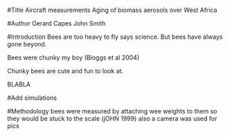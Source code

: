 #Title
Aircraft measurements Aging of biomass aerosols over West Africa

#Author
Gerard Capes
John Smith

#Introduction
Bees are too heavy to fly says science. But bees have always gone beyond.

Bees were chunky my boy (Bloggs et al 2004)

Chunky bees are cute and fun to look at.

BLABLA


#Add simulations

#Methodology
bees were measured by attaching wee weights to them so they would be stuck 
to the scale (jOHN 1999)
also a camera was used for pics
